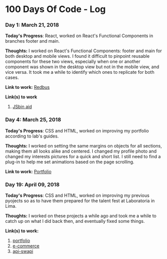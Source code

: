 # 100 Days Of Code - Log

### Day 1: March 21, 2018 

**Today's Progress**: React, worked on React's Functional Components in branches footer and main.

**Thoughts:** I worked on React's Functional Components: footer and main for both desktop and mobile views. I found it difficult to pinpoint reusable components for these two views, especially when one or another component was shown in the desktop view but not in the mobile view, and vice versa. It took me a while to identify which ones to replicate for both cases.

**Link to work:** [Redbus](https://github.com/LizbethFP/redbus)

**Link(s) to work**
1. [JSbin aid](https://jsbin.com/canejirofi/edit?js,console)


### Day 4: March 25, 2018 

**Today's Progress**: CSS and HTML, worked on improving my portfolio according to lab's guides.

**Thoughts:** I worked on setting the same margins on objects for all sections, making them all looks alike and centered. I changed my profile photo and changed my interests pictures for a quick and short list. I still need to find a plug-in to help me set animations based  on the page scrolling.

**Link to work:** [Portfolio](https://github.com/LizbethFP/portfolio)

### Day 19: April 09, 2018

**Today's Progress**: CSS and HTML, worked on improving my previous pyojects so as to have them prepared for the talent fest at Laboratoria in Lima.

**Thoughts:** I worked on these projects a while ago and took me a while to catch up on what I did back then, and eventually fixed some things.

**Link(s) to work:**
1. [portfolio](https://github.com/LizbethFP/portfolio)
2. [e-commerce](https://github.com/LizbethFP/ecommerse-product-final)
3. [api-swapi](https://github.com/LizbethFP/api-swapi)
